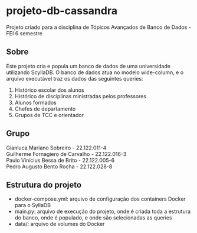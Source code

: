 # projeto-db-cassandra
Projeto criado para a disciplina de Tópicos Avançados de Banco de Dados - FEI 6 semestre

## Sobre
Este projeto cria e popula um banco de dados de uma universidade utilizando ScyllaDB. O banco de dados atua no modelo wide-column, e o arquivo executável traz os dados das seguintes queries: <br>
1. Histórico escolar dos alunos <br>
2. Histórico de disciplinas ministradas pelos professores <br>
3. Alunos formados <br>
4. Chefes de departamento <br>
5. Grupos de TCC e orientador

## Grupo
Gianluca Mariano Sobreiro - 22.122.011-4<br>
Guilherme Fornagiero de Carvalho - 22.122.016-3<br>
Paulo Vinícius Bessa de Brito - 22.122.005-6<br>
Pedro Augusto Bento Rocha - 22.122.028-8<br>

## Estrutura do projeto
- docker-compose.yml: arquivo de configuração dos containers Docker para o SyllaDB
- main.py: arquivo de execução do projeto, onde é criada toda a estrutura do banco, onde é populado, e onde são selecionadas as queries
- data/: arquivo de volumes do Docker

